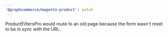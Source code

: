 ```yaml
---
'@graphcommerce/magento-product': patch
---
```


ProductFiltersPro would route to an old page because the form wasn't reset to be in sync with the URL.
